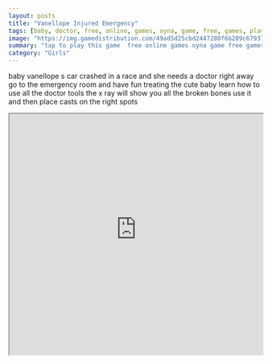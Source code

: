 ```yaml
---
layout: posts
title: "Vanellope Injured Emergency"
tags: [baby, doctor, free, online, games, oyna, game, free, games, play, play, games]
image: "https://img.gamedistribution.com/49ad5d25cbd2447280f6b289c6793788-512x384.jpeg"
summary: "tap to play this game  free online games oyna game free games play play games"
category: "Girls"
---
```


baby vanellope s car crashed in a race and she needs a doctor right away go to the emergency room and have fun treating the cute baby learn how to use all the doctor tools the x ray will show you all the broken bones use it and then place casts on the right spots

<iframe width="100%" height="480px;" src="https://html5.gamedistribution.com/49ad5d25cbd2447280f6b289c6793788/"></iframe>